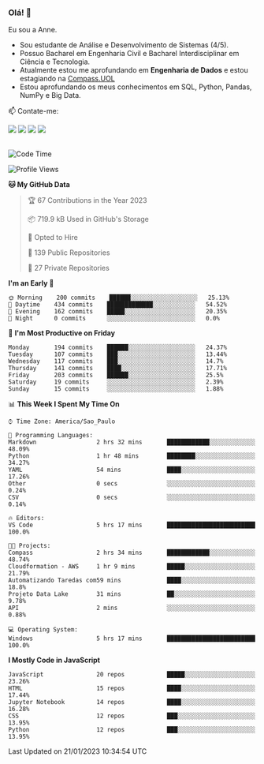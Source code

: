### Olá! 👋
Eu sou a Anne. 
- Sou estudante de Análise e Desenvolvimento de Sistemas (4/5).
- Possuo Bacharel em Engenharia Civil e Bacharel Interdisciplinar em Ciência e Tecnologia.
- Atualmente estou me aprofundando em **Engenharia de Dados** e estou estagiando na [Compass.UOL](https://compass.uol/pt/home/) 
- Estou aprofundando os meus conhecimentos em SQL, Python, Pandas, NumPy e Big Data.

📫 Contate-me: 

<div>
<a href="https://www.instagram.com/annekarolinefc/" target="_blank"><img src="https://img.shields.io/badge/-Instagram-%23E4405F?style=for-the-badge&logo=instagram&logoColor=white" target="_blank"></a> 
<a href = "mailto:annekarolinefc@gmail.com"><img src="https://img.shields.io/badge/-Gmail-%23333?style=for-the-badge&logo=gmail&logoColor=white" target="_blank"></a>
<a href="https://www.linkedin.com/in/devannekarolinefc/" target="_blank"><img src="https://img.shields.io/badge/-LinkedIn-%230077B5?style=for-the-badge&logo=linkedin&logoColor=white" target="_blank"></a> 
<a href="https://api.whatsapp.com/send?phone=5533991375118&text=Ol%C3%A1%20Anne!%20" target="_blank"><img src="https://img.shields.io/badge/WhatsApp-25D366?style=for-the-badge&logo=whatsapp&logoColor=white" target="_blank"></a>
</div>

  
<!--
  <img align="center" alt="Anne-An" height="30" width="40" src="https://github.com/devicons/devicon/blob/master/icons/angularjs/angularjs-original.svg">
-->

</br>

<!--START_SECTION:waka-->
![Code Time](http://img.shields.io/badge/Code%20Time-129%20hrs%2017%20mins-blue)

![Profile Views](http://img.shields.io/badge/Profile%20Views-4-blue)

**🐱 My GitHub Data** 

> 🏆 67 Contributions in the Year 2023
 > 
> 📦 719.9 kB Used in GitHub's Storage 
 > 
> 💼 Opted to Hire
 > 
> 📜 139 Public Repositories 
 > 
> 🔑 27 Private Repositories  
 > 
**I'm an Early 🐤** 

```text
🌞 Morning    200 commits    ██████░░░░░░░░░░░░░░░░░░░   25.13% 
🌇 Daytime    434 commits    █████████████░░░░░░░░░░░░   54.52% 
🌃 Evening    162 commits    █████░░░░░░░░░░░░░░░░░░░░   20.35% 
🌙 Night      0 commits      ░░░░░░░░░░░░░░░░░░░░░░░░░   0.0%

```
📅 **I'm Most Productive on Friday** 

```text
Monday       194 commits    ██████░░░░░░░░░░░░░░░░░░░   24.37% 
Tuesday      107 commits    ███░░░░░░░░░░░░░░░░░░░░░░   13.44% 
Wednesday    117 commits    ███░░░░░░░░░░░░░░░░░░░░░░   14.7% 
Thursday     141 commits    ████░░░░░░░░░░░░░░░░░░░░░   17.71% 
Friday       203 commits    ██████░░░░░░░░░░░░░░░░░░░   25.5% 
Saturday     19 commits     ░░░░░░░░░░░░░░░░░░░░░░░░░   2.39% 
Sunday       15 commits     ░░░░░░░░░░░░░░░░░░░░░░░░░   1.88%

```


📊 **This Week I Spent My Time On** 

```text
⌚︎ Time Zone: America/Sao_Paulo

💬 Programming Languages: 
Markdown                 2 hrs 32 mins       ████████████░░░░░░░░░░░░░   48.09% 
Python                   1 hr 48 mins        ████████░░░░░░░░░░░░░░░░░   34.27% 
YAML                     54 mins             ████░░░░░░░░░░░░░░░░░░░░░   17.26% 
Other                    0 secs              ░░░░░░░░░░░░░░░░░░░░░░░░░   0.24% 
CSV                      0 secs              ░░░░░░░░░░░░░░░░░░░░░░░░░   0.14%

🔥 Editors: 
VS Code                  5 hrs 17 mins       █████████████████████████   100.0%

🐱‍💻 Projects: 
Compass                  2 hrs 34 mins       ████████████░░░░░░░░░░░░░   48.74% 
Cloudformation - AWS     1 hr 9 mins         █████░░░░░░░░░░░░░░░░░░░░   21.79% 
Automatizando Taredas com59 mins             ████░░░░░░░░░░░░░░░░░░░░░   18.8% 
Projeto Data Lake        31 mins             ██░░░░░░░░░░░░░░░░░░░░░░░   9.78% 
API                      2 mins              ░░░░░░░░░░░░░░░░░░░░░░░░░   0.88%

💻 Operating System: 
Windows                  5 hrs 17 mins       █████████████████████████   100.0%

```

**I Mostly Code in JavaScript** 

```text
JavaScript               20 repos            █████░░░░░░░░░░░░░░░░░░░░   23.26% 
HTML                     15 repos            ████░░░░░░░░░░░░░░░░░░░░░   17.44% 
Jupyter Notebook         14 repos            ████░░░░░░░░░░░░░░░░░░░░░   16.28% 
CSS                      12 repos            ███░░░░░░░░░░░░░░░░░░░░░░   13.95% 
Python                   12 repos            ███░░░░░░░░░░░░░░░░░░░░░░   13.95%

```



 Last Updated on 21/01/2023 10:34:54 UTC
<!--END_SECTION:waka-->
  
